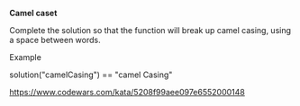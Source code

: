 **Camel caset**

Complete the solution so that the function will break up camel casing, using a space between words.

Example

solution("camelCasing")  ==  "camel Casing"

https://www.codewars.com/kata/5208f99aee097e6552000148
